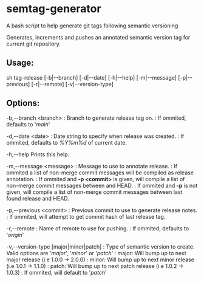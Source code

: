 # semtag-generator
A bash script to help generate git tags following semantic versioning

Generates, increments and pushes an annotated semantic version tag for current git repository.

## Usage:
  sh tag-release \[-b|--branch\] \[-d|--date\] \[-h|--help\] \[-m|--message\] \[-p|--previous\] \[-r|--remote\] \[-v|--version-type\]

## Options:
-b,--branch &lt;branch>
	: Branch to generate release tag on.
    : If ommited, defaults to '*main*'

-d,--date &lt;date>
    :  Date string to specify when release was created.
    :  If ommited, defaults to *%Y%m%d* of current date.

-h,--help
      Prints this help.

-m,--message &lt;message>
    :  Message to use to annotate release.
    :  If ommited a list of non-merge commit messages will be compiled as release annotation.
    :  If ommited and **-p &lt;commit>** is given, will compile a list of non-merge commit messages between <commit> and HEAD.
    :  If ommited and **-p** is not given, will compile a list of non-merge commit messages between last found release and HEAD.

-p,--previous &lt;commit>
    :  Previous commit to use to generate release notes.
    :  If ommited, will attempt to get commit hash of last release tag.

-r,--remote <remote>
    :  Name of remote to use for pushing.
    :  If ommited, defaults to '*origin*'

-v,--version-type \[major|minor|patch\]
    :  Type of semantic version to create. Valid options are '*major*', '*minor*' or '*patch*'
    :      major: Will bump up to next major release (i.e 1.0.0 -> 2.0.0)
    :      minor: Will bump up to next minor release (i.e 1.0.1 -> 1.1.0)
    :      patch: Will bump up to next patch release (i.e 1.0.2 -> 1.0.3)
    :  If ommited, will default to '*patch*'
